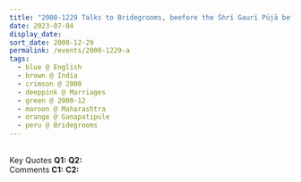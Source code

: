 ```yaml
---
title: "2000-1229 Talks to Bridegrooms, beefore the Śhrī Gaurī Pūjā before the Marriages Ceremony, Tent, Gaṇapatīpuḷe, Maharashtra, India"
date: 2023-07-04
display_date: 
sort_date: 2000-12-29
permalink: /events/2000-1229-a
tags:
  - blue @ English
  - brown @ India
  - crimson @ 2000
  - deeppink @ Marriages
  - green @ 2000-12
  - maroon @ Maharashtra
  - orange @ Ganapatipule
  - peru @ Bridegrooms
---
```


<br>

<wave-list>
  <list-title color="DarkSeaGreen" width="55">Key Quotes</list-title>
  <list-item color="BlanchedAlmond" width="280"><b>Q1:</b> <i></i></list-item>
  <list-item color="Lavender" width="280"><b>Q2:</b> <i></i></list-item>
</wave-list>

<br>

<wave-list>
  <list-title color="DarkSeaGreen" width="55">Comments</list-title>
  <list-item color="BlanchedAlmond" width="280"><b>C1:</b> <i></i></list-item>
  <list-item color="Lavender" width="280"><b>C2:</b> <i></i></list-item>
</wave-list>